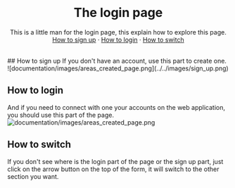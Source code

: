 <!-- PROJECT LOGO -->
<br />
<p align="center">

  <h1 align="center">The login page</h1>
  <p align="center">
    This is a little man for the login page, this explain how to explore this page.
    <br />
    <a href="#How to sign up">How to sign up</a>
    ·
    <a href="#How to login">How to login</a>
    ·
    <a href="#How to switch">How to switch</a>
  </p>
</p>

<br />
## How to sign up
If you don't have an account, use this part to create one.
<br />
![documentation/images/areas_created_page.png](../../images/sign_up.png)

## How to login

And if you need to connect with one your accounts on the web application, you should use this part of the page.
<br />
![documentation/images/areas_created_page.png](../../images/login.png)

## How to switch

If you don't see where is the login part of the page or the sign up part, just click on the arrow button on the top of the
form, it will switch to the other section you want.
